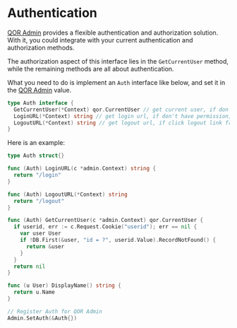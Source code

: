 # Authentication

[QOR Admin](../chapter2/setup.md) provides a flexible authentication and authorization solution. With it, you could integrate with your current authentication and authorization methods.

The authorization aspect of this interface lies in the `GetCurrentUser` method, while the remaining methods are all about authentication.

What you need to do is implement an `Auth` interface like below, and set it in the [QOR Admin](../chapter2/setup.md) value.

```go
type Auth interface {
  GetCurrentUser(*Context) qor.CurrentUser // get current user, if don't have permission, then return nil
  LoginURL(*Context) string // get login url, if don't have permission, will redirect to this url
  LogoutURL(*Context) string // get logout url, if click logout link from admin interface, will visit this page
}
```

Here is an example:

```go
type Auth struct{}

func (Auth) LoginURL(c *admin.Context) string {
  return "/login"
}

func (Auth) LogoutURL(*Context) string
  return "/logout"
}

func (Auth) GetCurrentUser(c *admin.Context) qor.CurrentUser {
  if userid, err := c.Request.Cookie("userid"); err == nil {
    var user User
    if !DB.First(&user, "id = ?", userid.Value).RecordNotFound() {
      return &user
    }
  }
  return nil
}

func (u User) DisplayName() string {
  return u.Name
}

// Register Auth for QOR Admin
Admin.SetAuth(&Auth{})
```
